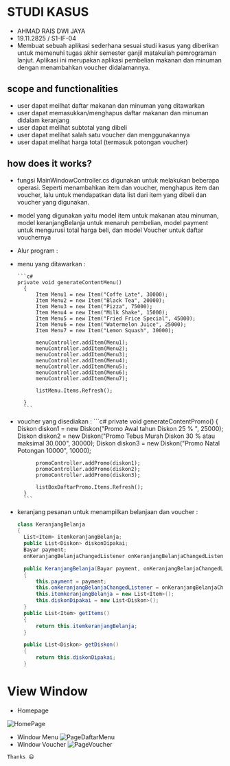 # STUDI KASUS
- AHMAD RAIS DWI JAYA
- 19.11.2825 / S1-IF-04
- Membuat sebuah aplikasi sederhana sesuai studi kasus yang diberikan untuk memenuhi tugas akhir semester ganjil matakuliah pemrograman lanjut. 
Aplikasi ini merupakan aplikasi pembelian makanan dan minuman dengan menambahkan voucher didalamannya.

## scope and functionalities
- user dapat meilhat daftar makanan dan minuman yang ditawarkan
- user dapat memasukkan/menghapus daftar makanan dan minuman didalam keranjang
- user dapat melihat subtotal yang dibeli
- user dapat melihat salah satu voucher dan menggunakannya
- user dapat melihat harga total (termasuk potongan voucher)

## how does it works?

- fungsi MainWindowController.cs digunakan untuk melakukan beberapa operasi. Seperti menambahkan item dan voucher, menghapus item dan voucher, lalu untuk mendapatkan data list dari item yang dibeli dan voucher yang digunakan.
- model yang digunakan yaitu model item untuk makanan atau minuman, model keranjangBelanja untuk menaruh pembelian, model payment untuk mengurusi total harga beli, dan model Voucher untuk daftar vouchernya
- Alur program :
- menu yang ditawarkan : 

      ```c#
      private void generateContentMenu()
        {
            Item Menu1 = new Item("Coffe Late", 30000);
            Item Menu2 = new Item("Black Tea", 20000);
            Item Menu3 = new Item("Pizza", 75000);
            Item Menu4 = new Item("Milk Shake", 15000);
            Item Menu5 = new Item("Fried Frice Special", 45000);
            Item Menu6 = new Item("Watermelon Juice", 25000);
            Item Menu7 = new Item("Lemon Squash", 30000);

            menuController.addItem(Menu1);
            menuController.addItem(Menu2);
            menuController.addItem(Menu3);
            menuController.addItem(Menu4);
            menuController.addItem(Menu5);
            menuController.addItem(Menu6);
            menuController.addItem(Menu7);

            listMenu.Items.Refresh();

        }
		```
        
- voucher yang disediakan :
      ```c#
        private void generateContentPromo()
        {
            Diskon diskon1 = new Diskon("Promo Awal tahun Diskon 25 % ", 25000);
            Diskon diskon2 = new Diskon("Promo Tebus Murah Diskon 30 % atau maksimal 30.000", 30000);
            Diskon diskon3 = new Diskon("Promo Natal Potongan 10000", 10000);

            promoController.addPromo(diskon1);
            promoController.addPromo(diskon2);
            promoController.addPromo(diskon3);

            listBoxDaftarPromo.Items.Refresh();
        }
        ```
        
-   keranjang pesanan untuk menampilkan belanjaan dan voucher :
      ```c#
    class KeranjangBelanja
      {
        List<Item> itemkeranjangBelanja;
        public List<Diskon> diskonDipakai;
        Bayar payment;
        onKeranjangBelanjaChangedListener onKeranjangBelanjaChangedListener;

        public KeranjangBelanja(Bayar payment, onKeranjangBelanjaChangedListener onKeranjangBelanjaChangedListener)
        {
            this.payment = payment;
            this.onKeranjangBelanjaChangedListener = onKeranjangBelanjaChangedListener;
            this.itemkeranjangBelanja = new List<Item>();
            this.diskonDipakai = new List<Diskon>();
        }
        public List<Item> getItems()
        {
            return this.itemkeranjangBelanja;
        }

        public List<Diskon> getDiskon()
        {
            return this.diskonDipakai;
        }
      ```
 # View Window
 - Homepage
 
 ![HomePage](https://user-images.githubusercontent.com/61975603/104273854-2117b800-54d2-11eb-96e7-6306c0d8a18e.JPG)
 - Window Menu
 ![PageDaftarMenu](https://user-images.githubusercontent.com/61975603/104273901-3bea2c80-54d2-11eb-8706-fce1a39e7821.JPG)
 - Window Voucher
 ![PageVoucher](https://user-images.githubusercontent.com/61975603/104273956-5e7c4580-54d2-11eb-9fc7-f353c947687e.JPG)
 
 
 ```
 Thanks 😃
 ```

